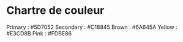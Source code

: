 # Chartre de couleur

Primary : #5D7052
Secondary : #C18845
Brown : #6A645A
Yellow : #E3CD8B
Pink : #FDBE86